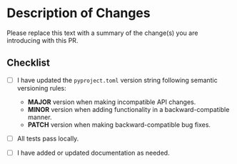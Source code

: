 # Description of Changes

Please replace this text with a summary of the change(s) you are introducing with this PR.

## Checklist

- [ ] I have updated the `pyproject.toml` version string following semantic versioning rules:
    - **MAJOR** version when making incompatible API changes.
    - **MINOR** version when adding functionality in a backward-compatible manner.
    - **PATCH** version when making backward-compatible bug fixes.

- [ ] All tests pass locally.

- [ ] I have added or updated documentation as needed.
